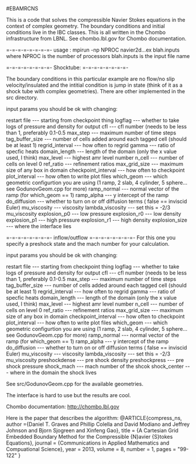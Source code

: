 #EBAMRCNS

This is a code that solves the compressible Navier Stokes equations
in the context of complex geometry.    The boundary conditions and 
initial conditions live in the IBC classes.   This is all written in the
Chombo infrastructure from LBNL.  See chombo.lbl.gov for Chombo documentation. 

=-=-=-=-=-=-=-=-
usage :
mpirun -np NPROC navier2d...ex blah.inputs
where NPROC is the number of processors
blah.inputs is the input file name 

=-=-=-=-=-=-=-=-
Shocktube:
=-=-=-=-=-=-=-=-

The boundary conditions in this
particular example are no flow/no slip velocity/insulated and the intitial 
condition is  jump in state (think of it as a shock tube with complex geometries). 
There are other implemented in the src directory.

input params you should be ok with changing:

restart file        --- starting from checkpoint thing
logflag             --- whether to take logs of pressure and density for output
cfl                 --- cfl number (needs to be less than 1, preferably 0.1-0.5
max_step            --- maximum number of time steps
tag_buffer_size     --- number of cells added around each tagged cell (should be at least 1)
regrid_interval     --- how often to regrid
gamma               --- ratio of specfic heats
domain_length       --- length of the domain (only the x value used, I think)
max_level           --- highest amr level number
n_cell              --- number of cells on level 0
ref_ratio           --- refinement ratios
max_grid_size       --- maximum size of any box in domain
checkpoint_interval --- how often to checkpoint
plot_interval       --- how often to write plot files
which_geom          --- which geometric configurtion you are using (1 ramp, 2 slab, 4 cylinder, 5 sphere... see GodunovGeom.cpp for more)
ramp_normal         --- normal vector of the ramp (for which_geom == 1)
ramp_alpha          --- y intercept of the ramp
do_diffusion        --- whether to turn on or off diffusion terms ( false == inviscid Euler)
mu_viscosity        --- viscosity 
lambda_viscosity    --- set this = -2/3 mu_viscosity
explosion_p0        --- low pressure
explosion_r0        --- low density
explosion_p1        --- high pressure
explosion_r1        --- high density
explosion_size      --- where the interface lies


=-=-=-=-=-=-=-=-
inflow/outflow
=-=-=-=-=-=-=-=-
For this  one you specify a preshock state and the mach number for your calculation.

input params you should be ok with changing:

restart file        --- starting from checkpoint thing
logflag             --- whether to take logs of pressure and density for output
cfl                 --- cfl number (needs to be less than 1, preferably 0.1-0.5
max_step            --- maximum number of time steps
tag_buffer_size     --- number of cells added around each tagged cell (should be at least 1)
regrid_interval     --- how often to regrid
gamma               --- ratio of specfic heats
domain_length       --- length of the domain (only the x value used, I think)
max_level           --- highest amr level number
n_cell              --- number of cells on level 0
ref_ratio           --- refinement ratios
max_grid_size       --- maximum size of any box in domain
checkpoint_interval --- how often to checkpoint
plot_interval       --- how often to write plot files
which_geom          --- which geometric configurtion you are using (1 ramp, 2 slab, 4 cylinder, 5 sphere... see GodunovGeom.cpp for more)
ramp_normal         --- normal vector of the ramp (for which_geom == 1)
ramp_alpha          --- y intercept of the ramp
do_diffusion        --- whether to turn on or off diffusion terms ( false == inviscid Euler)
mu_viscosity        --- viscosity 
lambda_viscosity    --- set this = -2/3 mu_viscosity
preshockdense       --- pre shock density
preshockpress       --- pre shock pressure
shock_mach          --- mach number of the shcok
shock_center        --- where in the domain the shock lives 

See src/GodunovGeom.cpp for the available geometries.

The interface is hard to use but the results are cool.

Chombo documentation:
http://chombo.lbl.gov

Here is the paper that describes the algorithm:
@ARTICLE{compress_ns,
author ={Daniel T. Graves and  Phillip Colella and David Modiano and Jeffrey Johnson  and  Bjorn Sjogreen and Xinfeng Gao},
title = {A Cartesian Grid Embedded Boundary Method for the Compressible {N}avier {S}tokes Equations},
journal = {Communications in Applied Mathematics and Compuational Science},
year = 2013,
volume = 8,
number = 1,
pages = "99-122"
}
